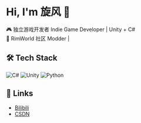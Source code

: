 # Hi, I'm 旋风 👋

🎮 独立游戏开发者 Indie Game Developer | Unity + C#  
🌌 RimWorld 社区 Modder |  

## 🛠 Tech Stack
![C#](https://img.shields.io/badge/C%23-239120?logo=c-sharp&logoColor=white)
![Unity](https://img.shields.io/badge/Unity-000000?logo=unity&logoColor=white)
![Python](https://img.shields.io/badge/Python-3776AB?logo=python&logoColor=white)

## 🔗 Links
- [Bilibili](https://space.bilibili.com/17463438)
- [CSDN](https://blog.csdn.net/qq_58145131)
